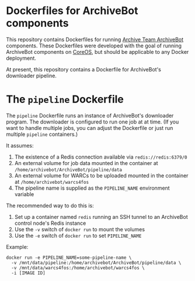 # Dockerfiles for ArchiveBot components

This repository contains Dockerfiles for running [Archive Team ArchiveBot](https://github.com/ArchiveTeam/ArchiveBot) components.  These Dockerfiles were developed with the goal of running ArchiveBot components on [CoreOS](https://coreos.com/), but should be applicable to any Docker deployment.

At present, this repository contains a Dockerfile for ArchiveBot's downloader pipeline.

# The `pipeline` Dockerfile

The `pipeline` Dockerfile runs an instance of ArchiveBot's downloader program.  The downloader is configured to run one job at at time.  (If you want to handle multiple jobs, you can adjust the Dockerfile or just run multiple `pipeline` containers.)  

It assumes:

1. The existence of a Redis connection available via `redis://redis:6379/0`
2. An external volume for job data mounted in the container at `/home/archivebot/ArchiveBot/pipeline/data`
3. An external volume for WARCs to be uploaded mounted in the container at `/home/archivebot/warcs4fos`
4. The pipeline name is supplied as the `PIPELINE_NAME` environment variable

The recommended way to do this is:

1. Set up a container named `redis` running an SSH tunnel to an ArchiveBot control node's Redis instance 
2. Use the `-v` switch of `docker run` to mount the volumes
3. Use the `-e` switch of `docker run` to set `PIPELINE_NAME`

Example:

```
docker run -e PIPELINE_NAME=some-pipeline-name \
  -v /mnt/data/pipeline:/home/archivebot/ArchiveBot/pipeline/data \
  -v /mnt/data/warcs4fos:/home/archivebot/warcs4fos \
  -i [IMAGE ID]
```
